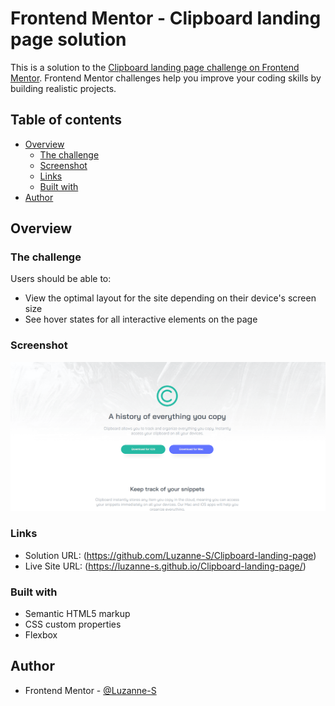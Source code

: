 # Frontend Mentor - Clipboard landing page solution

This is a solution to the [Clipboard landing page challenge on Frontend Mentor](https://www.frontendmentor.io/challenges/clipboard-landing-page-5cc9bccd6c4c91111378ecb9). Frontend Mentor challenges help you improve your coding skills by building realistic projects. 

## Table of contents

- [Overview](#overview)
  - [The challenge](#the-challenge)
  - [Screenshot](#screenshot)
  - [Links](#links)
  - [Built with](#built-with)
- [Author](#author)



## Overview

### The challenge

Users should be able to:

- View the optimal layout for the site depending on their device's screen size
- See hover states for all interactive elements on the page

### Screenshot

![](images/Clipboard-landing-page.png)


### Links

- Solution URL: (https://github.com/Luzanne-S/Clipboard-landing-page)
- Live Site URL: (https://luzanne-s.github.io/Clipboard-landing-page/)


### Built with

- Semantic HTML5 markup
- CSS custom properties
- Flexbox



## Author

- Frontend Mentor - [@Luzanne-S](https://www.frontendmentor.io/profile/Luzanne-S)


